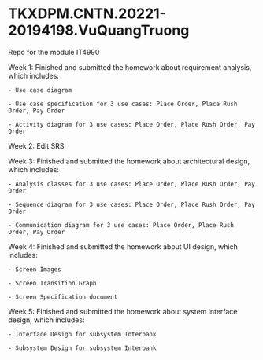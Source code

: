 # TKXDPM.CNTN.20221-20194198.VuQuangTruong
Repo for the module IT4990

Week 1: Finished and submitted the homework about requirement analysis, which includes:

    - Use case diagram
    
    - Use case specification for 3 use cases: Place Order, Place Rush Order, Pay Order
    
    - Activity diagram for 3 use cases: Place Order, Place Rush Order, Pay Order
    
Week 2: Edit SRS    

Week 3: Finished and submitted the homework about architectural design, which includes:

    - Analysis classes for 3 use cases: Place Order, Place Rush Order, Pay Order
    
    - Sequence diagram for 3 use cases: Place Order, Place Rush Order, Pay Order
    
    - Communication diagram for 3 use cases: Place Order, Place Rush Order, Pay Order
    
Week 4: Finished and submitted the homework about UI design, which includes:

    - Screen Images
    
    - Screen Transition Graph
    
    - Screen Specification document
    
Week 5: Finished and submitted the homework about system interface design, which includes:

    - Interface Design for subsystem Interbank
    
    - Subsystem Design for subsystem Interbank


